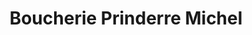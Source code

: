 ---
title: "Boucherie Prinderre Michel"
url: /marseille/boucherie-prinderre-michel/
shop: boucherie
---